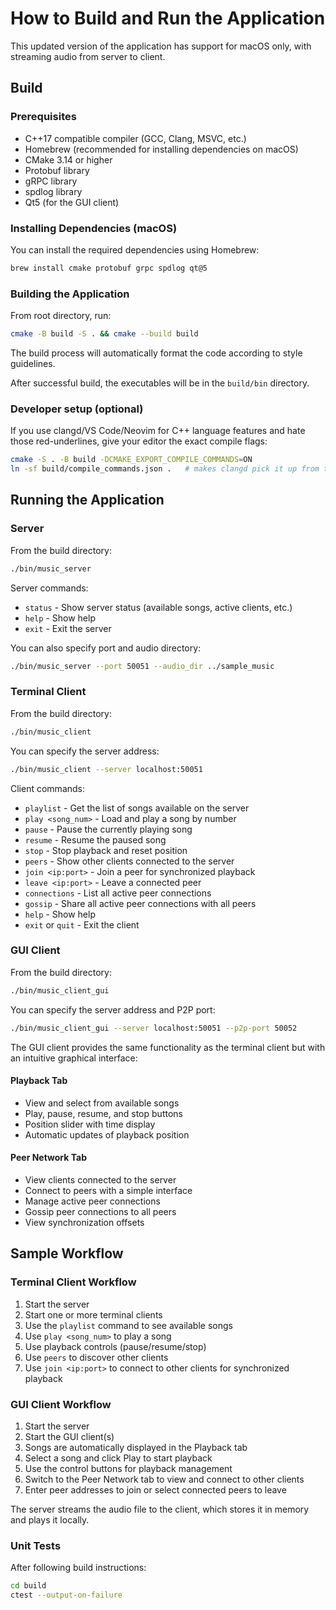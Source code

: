 # How to Build and Run the Application

This updated version of the application has support for macOS only, with streaming audio from server to client.

## Build

### Prerequisites

- C++17 compatible compiler (GCC, Clang, MSVC, etc.)
- Homebrew (recommended for installing dependencies on macOS)
- CMake 3.14 or higher
- Protobuf library
- gRPC library
- spdlog library
- Qt5 (for the GUI client)

### Installing Dependencies (macOS)

You can install the required dependencies using Homebrew:

```bash
brew install cmake protobuf grpc spdlog qt@5
```

### Building the Application

From root directory, run:
```bash
cmake -B build -S . && cmake --build build
```

The build process will automatically format the code according to style guidelines.

After successful build, the executables will be in the `build/bin` directory.

### Developer setup (optional)

If you use clangd/VS Code/Neovim for C++ language features and hate those red-underlines, give your editor the exact compile flags:
```bash
cmake -S . -B build -DCMAKE_EXPORT_COMPILE_COMMANDS=ON
ln -sf build/compile_commands.json .   # makes clangd pick it up from the repo root
```

## Running the Application

### Server

From the build directory:

```bash
./bin/music_server
```

Server commands:
- `status` - Show server status (available songs, active clients, etc.)
- `help` - Show help
- `exit` - Exit the server

You can also specify port and audio directory:

```bash
./bin/music_server --port 50051 --audio_dir ../sample_music
```

### Terminal Client

From the build directory:

```bash
./bin/music_client
```

You can specify the server address:

```bash
./bin/music_client --server localhost:50051
```

Client commands:
- `playlist` - Get the list of songs available on the server
- `play <song_num>` - Load and play a song by number
- `pause` - Pause the currently playing song
- `resume` - Resume the paused song
- `stop` - Stop playback and reset position
- `peers` - Show other clients connected to the server
- `join <ip:port>` - Join a peer for synchronized playback
- `leave <ip:port>` - Leave a connected peer
- `connections` - List all active peer connections
- `gossip` - Share all active peer connections with all peers
- `help` - Show help
- `exit` or `quit` - Exit the client

### GUI Client

From the build directory:

```bash
./bin/music_client_gui
```

You can specify the server address and P2P port:

```bash
./bin/music_client_gui --server localhost:50051 --p2p-port 50052
```

The GUI client provides the same functionality as the terminal client but with an intuitive graphical interface:

#### Playback Tab
- View and select from available songs
- Play, pause, resume, and stop buttons
- Position slider with time display
- Automatic updates of playback position

#### Peer Network Tab
- View clients connected to the server
- Connect to peers with a simple interface
- Manage active peer connections
- Gossip peer connections to all peers
- View synchronization offsets

## Sample Workflow

### Terminal Client Workflow

1. Start the server
2. Start one or more terminal clients
3. Use the `playlist` command to see available songs
4. Use `play <song_num>` to play a song
5. Use playback controls (pause/resume/stop)
6. Use `peers` to discover other clients
7. Use `join <ip:port>` to connect to other clients for synchronized playback

### GUI Client Workflow

1. Start the server
2. Start the GUI client(s)
3. Songs are automatically displayed in the Playback tab
4. Select a song and click Play to start playback
5. Use the control buttons for playback management
6. Switch to the Peer Network tab to view and connect to other clients
7. Enter peer addresses to join or select connected peers to leave

The server streams the audio file to the client, which stores it in memory and plays it locally.

### Unit Tests

After following build instructions:
```bash
cd build
ctest --output-on-failure
```

